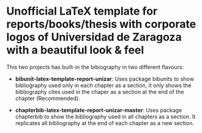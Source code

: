 # Unofficial LaTeX template for reports/books/thesis with corporate logos of Universidad de Zaragoza with a beautiful look & feel 

This two projects has built-in the bibiography in two different flavours:

- **bibunit-latex-template-report-unizar**: Uses package bibunits to show bibliography used only in each chapter as a section, it only shows the bibliography cites used in the chaper as a section at the end of the chapter (Recommended).

- **chapterbib-latex-template-report-unizar-master**: Uses package chapterbib to show the bibliography used in all chapters as a section. It replicates all bibliography at the end of each chapter as a new section.
